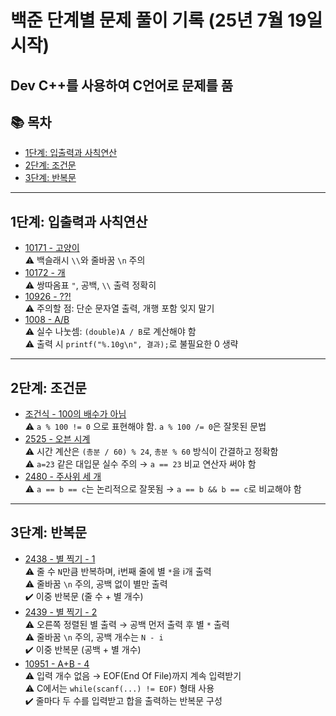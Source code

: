 # 백준 단계별 문제 풀이 기록 (25년 7월 19일 시작)
## Dev C++를 사용하여 C언어로 문제를 품

## 📚 목차
- [1단계: 입출력과 사칙연산](#1단계-입출력과-사칙연산)
- [2단계: 조건문](#2단계-조건문)
- [3단계: 반복문](#3단계-반복문)

---

## 1단계: 입출력과 사칙연산
- [10171 - 고양이](https://www.acmicpc.net/problem/10171)  
  ⚠️ 백슬래시 `\\`와 줄바꿈 `\n` 주의  
- [10172 - 개](https://www.acmicpc.net/problem/10172)  
  ⚠️ 쌍따옴표 `"`, 공백, `\\` 출력 정확히  
- [10926 - ??!](https://www.acmicpc.net/problem/10926)  
  ⚠️ 주의할 점: 단순 문자열 출력, 개행 포함 잊지 말기
- [1008 - A/B](https://www.acmicpc.net/problem/1008)  
  ⚠️ 실수 나눗셈: `(double)A / B`로 계산해야 함  
  ⚠️ 출력 시 `printf("%.10g\n", 결과);`로 불필요한 0 생략
---

## 2단계: 조건문
- [조건식 - 100의 배수가 아님](https://www.acmicpc.net/problem/2753)  
  ⚠️ `a % 100 != 0` 으로 표현해야 함. `a % 100 /= 0`은 잘못된 문법
- [2525 - 오븐 시계](https://www.acmicpc.net/problem/2525)  
  ⚠️ 시간 계산은 `(총분 / 60) % 24`, `총분 % 60` 방식이 간결하고 정확함  
  ⚠️ `a=23` 같은 대입문 실수 주의 → `a == 23` 비교 연산자 써야 함
- [2480 - 주사위 세 개](https://www.acmicpc.net/problem/2480)  
  ⚠️ `a == b == c`는 논리적으로 잘못됨 → `a == b && b == c`로 비교해야 함
---

## 3단계: 반복문
- [2438 - 별 찍기 - 1](https://www.acmicpc.net/problem/2438)  
  ⚠️ 줄 수 `N`만큼 반복하며, i번째 줄에 별 `*`을 i개 출력  
  ⚠️ 줄바꿈 `\n` 주의, 공백 없이 별만 출력  
  ✔️ 이중 반복문 (줄 수 + 별 개수)
- [2439 - 별 찍기 - 2](https://www.acmicpc.net/problem/2439)  
  ⚠️ 오른쪽 정렬된 별 출력 → 공백 먼저 출력 후 별 `*` 출력  
  ⚠️ 줄바꿈 `\n` 주의, 공백 개수는 `N - i`  
  ✔️ 이중 반복문 (공백 + 별 개수)
- [10951 - A+B - 4](https://www.acmicpc.net/problem/10951)  
  ⚠️ 입력 개수 없음 → EOF(End Of File)까지 계속 입력받기  
  ⚠️ C에서는 `while(scanf(...) != EOF)` 형태 사용  
  ✔️ 줄마다 두 수를 입력받고 합을 출력하는 반복문 구성

